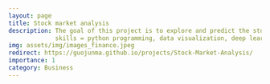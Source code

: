 ```yaml
---
layout: page
title: Stock market analysis
description: The goal of this project is to explore and predict the stock market price.
             skills = python programming, data visualization, deep learning, Keras, TensorFlows 
img: assets/img/images_finance.jpeg
redirect: https://guojunma.github.io/projects/Stock-Market-Analysis/
importance: 1
category: Business
---
```

